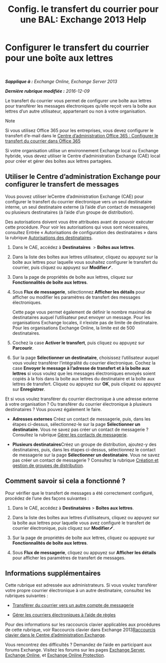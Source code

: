 ﻿---
title: 'Config. le transfert du courrier pour une BAL: Exchange 2013 Help'
TOCTitle: Configurer le transfert du courrier pour une boîte aux lettres
ms:assetid: c7a7afaf-577e-49d6-8cee-bb4c4a5d570b
ms:mtpsurl: https://technet.microsoft.com/fr-fr/library/Dd351134(v=EXCHG.150)
ms:contentKeyID: 50555489
ms.date: 04/24/2018
mtps_version: v=EXCHG.150
ms.translationtype: HT
---

# Configurer le transfert du courrier pour une boîte aux lettres

 

_**Sapplique à :** Exchange Online, Exchange Server 2013_

_**Dernière rubrique modifiée :** 2016-12-09_

Le transfert du courrier vous permet de configurer une boîte aux lettres pour transférer les messages électroniques qu’elle reçoit vers la boîte aux lettres d’un autre utilisateur, appartenant ou non à votre organisation.

> [!NOTE]
> Si vous utilisez Office 365 pour les entreprises, vous devez configurer le transfert d’e-mail dans le <a href="https://go.microsoft.com/fwlink/p/?linkid=834774">Centre d’administration Office 365 : Configurer le transfert du courrier dans Office 365</a>


Si votre organisation utilise un environnement Exchange local ou Exchange hybride, vous devez utiliser le Centre d’administration Exchange (CAE) local pour créer et gérer des boîtes aux lettres partagées.

## Utiliser le Centre d’administration Exchange pour configurer le transfert de messages

Vous pouvez utiliser leCentre d’administration Exchange (CAE) pour configurer le transfert du courrier électronique vers un seul destinataire interne, un seul destinataire externe (à l’aide d’un contact de messagerie) ou plusieurs destinataires (à l’aide d’un groupe de distribution).

Des autorisations doivent vous être attribuées avant de pouvoir exécuter cette procédure. Pour voir les autorisations qui vous sont nécessaires, consultez Entrée « Autorisations de configuration des destinataires » dans la rubrique [Autorisations des destinataires](recipients-permissions-exchange-2013-help.md).

1.  Dans le CAE, accédez à **Destinataires**  \> **Boîtes aux lettres**.

2.  Dans la liste des boîtes aux lettres utilisateur, cliquez ou appuyez sur la boîte aux lettres pour laquelle vous souhaitez configurer le transfert du courrier, puis cliquez ou appuyez sur **Modifier**![Icône Modifier](images/Bb124582.6f53ccb2-1f13-4c02-bea0-30690e6ea71d(EXCHG.150).gif "Icône Modifier").

3.  Dans la page de propriétés de boîte aux lettres, cliquez sur **Fonctionnalités de boîte aux lettres**.

4.  Sous **Flux de messagerie**, sélectionnez **Afficher les détails** pour afficher ou modifier les paramètres de transfert des messages électroniques.
    
    Cette page vous permet également de définir le nombre maximal de destinataires auquel l’utilisateur peut envoyer un message. Pour les organisations Exchange locales, il n’existe pas de limite de destinataire. Pour les organisations Exchange Online, la limite est de 500 destinataires.

5.  Cochez la case **Activer le transfert**, puis cliquez ou appuyez sur **Parcourir**.

6.  Sur la page **Sélectionner un destinataire**, choisissez l’utilisateur auquel vous voulez transférer l’intégralité du courrier électronique. Cochez la case **Envoyer le message à l’adresse de transfert et à la boîte aux lettres** si vous voulez que les messages électroniques envoyés soient copiés à la fois dans la boîte aux lettres du destinataire et la boîte aux lettres de transfert. Cliquez ou appuyez sur **OK**, puis cliquez ou appuyez sur **Enregistrer**.

Et si vous voulez transférer du courrier électronique à une adresse externe à votre organisation ? Ou transférer du courrier électronique à plusieurs destinataires ? Vous pouvez également le faire.

  - **Adresses externes** Créez un contact de messagerie, puis, dans les étapes ci-dessus, sélectionnez-le sur la page **Sélectionner un destinataire**. Vous ne savez pas créer un contact de messagerie ? Consultez la rubrique [Gérer les contacts de messagerie](https://docs.microsoft.com/fr-fr/exchange/recipients-in-exchange-online/manage-mail-contacts).

  - **Plusieurs destinataires**Créez un groupe de distribution, ajoutez-y des destinataires, puis, dans les étapes ci-dessus, sélectionnez le contact de messagerie sur la page **Sélectionner un destinataire**. Vous ne savez pas créer un contact de messagerie ? Consultez la rubrique [Création et gestion de groupes de distribution](https://docs.microsoft.com/fr-fr/exchange/recipients-in-exchange-online/manage-distribution-groups/manage-distribution-groups).

## Comment savoir si cela a fonctionné ?

Pour vérifier que le transfert de messages a été correctement configuré, procédez de l’une des façons suivantes :

1.  Dans le CAE, accédez à **Destinataires** \> **Boîtes aux lettres**.

2.  Dans la liste des boîtes aux lettres d’utilisateurs, cliquez ou appuyez sur la boîte aux lettres pour laquelle vous avez configuré le transfert de courrier électronique, puis cliquez sur **Modifier**![Icône Modifier](images/Bb124582.6f53ccb2-1f13-4c02-bea0-30690e6ea71d(EXCHG.150).gif "Icône Modifier").

3.  Sur la page de propriétés de boîte aux lettres, cliquez ou appuyez sur **Fonctionnalités de boîte aux lettres**.

4.  Sous **Flux de messagerie**, cliquez ou appuyez sur **Afficher les détails** pour afficher les paramètres de transfert de messages.

## Informations supplémentaires

Cette rubrique est adressée aux administrateurs. Si vous voulez transférer votre propre courrier électronique à un autre destinataire, consultez les rubriques suivantes :

  - [Transférer du courrier vers un autre compte de messagerie](https://go.microsoft.com/fwlink/p/?linkid=510866)

  - [Gérer les courriers électroniques à l’aide de règles](https://go.microsoft.com/fwlink/p/?linkid=510869)

Pour des informations sur les raccourcis clavier applicables aux procédures de cette rubrique, voir Raccourcis clavier dans Exchange 2013[Raccourcis clavier dans le Centre d’administration Exchange](keyboard-shortcuts-in-the-exchange-admin-center-exchange-online-protection-help.md).

Vous rencontrez des difficultés ? Demandez de l’aide en participant aux forums Exchange. Visitez les forums sur les pages [Exchange Server](https://go.microsoft.com/fwlink/p/?linkid=60612), [Exchange Online](https://go.microsoft.com/fwlink/p/?linkid=267542), et [Exchange Online Protection](https://go.microsoft.com/fwlink/p/?linkid=285351).

